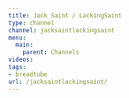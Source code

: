 ```yaml
---
title: Jack Saint / LackingSaint
type: channel
channel: jacksaintlackingsaint
menu:
  main:
    parent: Channels
videos:
tags:
- breadtube
url: /jacksaintlackingsaint/
---
```

